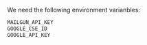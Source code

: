We need the following environment varianbles:
```bash
MAILGUN_API_KEY
GOOGLE_CSE_ID
GOOGLE_API_KEY
```